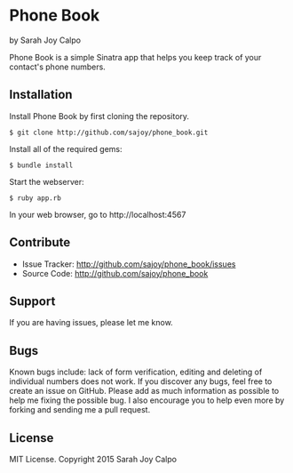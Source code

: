 # Phone Book

by Sarah Joy Calpo

Phone Book is a simple Sinatra app that helps you keep track of your contact's phone numbers.

## Installation

Install Phone Book by first cloning the repository.  
```
$ git clone http://github.com/sajoy/phone_book.git
```

Install all of the required gems:
```
$ bundle install
```

Start the webserver:
```
$ ruby app.rb
```

In your web browser, go to http://localhost:4567

## Contribute

- Issue Tracker: http://github.com/sajoy/phone_book/issues
- Source Code: http://github.com/sajoy/phone_book

## Support

If you are having issues, please let me know.

## Bugs

Known bugs include: lack of form verification, editing and deleting of individual numbers does not work.
If you discover any bugs, feel free to create an issue on GitHub. Please add as much information as possible to help me fixing the possible bug. I also encourage you to help even more by forking and sending me a pull request.

## License

MIT License. Copyright 2015 Sarah Joy Calpo
